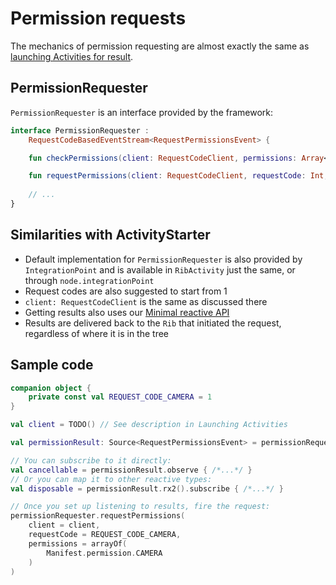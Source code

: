 # Permission requests

The mechanics of permission requesting are almost exactly the same as [launching Activities for result](launching-activities.md).


## PermissionRequester

`PermissionRequester` is an interface provided by the framework:

```kotlin
interface PermissionRequester :
    RequestCodeBasedEventStream<RequestPermissionsEvent> {

    fun checkPermissions(client: RequestCodeClient, permissions: Array<String>) : CheckPermissionsResult

    fun requestPermissions(client: RequestCodeClient, requestCode: Int, permissions: Array<String>)
    
    // ...
}
```

## Similarities with ActivityStarter

- Default implementation for `PermissionRequester` is also provided by `IntegrationPoint` and is available in `RibActivity` just the same, or through `node.integrationPoint`
- Request codes are also suggested to start from 1 
- `client: RequestCodeClient` is the same as discussed there
- Getting results also uses our [Minimal reactive API](../extras/minimal-reactive-api.md)
- Results are delivered back to the `Rib` that initiated the request, regardless of where it is in the tree


## Sample code

```kotlin
companion object {
    private const val REQUEST_CODE_CAMERA = 1
}

val client = TODO() // See description in Launching Activities

val permissionResult: Source<RequestPermissionsEvent> = permissionRequester.events(client)

// You can subscribe to it directly:
val cancellable = permissionResult.observe { /*...*/ }
// Or you can map it to other reactive types:
val disposable = permissionResult.rx2().subscribe { /*...*/ }

// Once you set up listening to results, fire the request:
permissionRequester.requestPermissions(
    client = client,
    requestCode = REQUEST_CODE_CAMERA,
    permissions = arrayOf(
        Manifest.permission.CAMERA
    )
)
```

